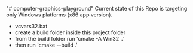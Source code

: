 "# computer-graphics-playground" 
Current state of this Repo is targeting only Windows platforms (x86 app version).

- vcvars32.bat
- create a build folder inside this project folder
- from the build folder run 'cmake -A Win32 ..'
- then run 'cmake --build .'
